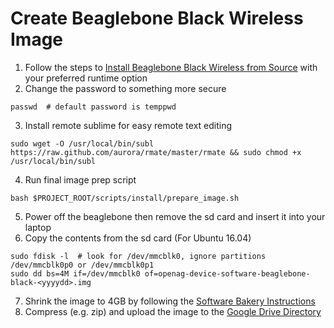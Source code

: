 # Create Beaglebone Black Wireless Image
1. Follow the steps to [Install Beaglebone Black Wireless from Source](install_beaglebone_black_wireless_source) with your preferred runtime option
2. Change the password to something more secure
```
passwd  # default password is temppwd
```
3. Install remote sublime for easy remote text editing 
```
sudo wget -O /usr/local/bin/subl https://raw.github.com/aurora/rmate/master/rmate && sudo chmod +x /usr/local/bin/subl
```
4. Run final image prep script
```
bash $PROJECT_ROOT/scripts/install/prepare_image.sh
```
5. Power off the beaglebone then remove the sd card  and insert it into your laptop
6. Copy the contents from the sd card (For Ubuntu 16.04)
```
sudo fdisk -l  # look for /dev/mmcblk0, ignore partitions /dev/mmcblk0p0 or /dev/mmcblk0p1
sudo dd bs=4M if=/dev/mmcblk0 of=openag-device-software-beaglebone-black-<yyyydd>.img
```
7. Shrink the image to 4GB by following the [Software Bakery Instructions](https://softwarebakery.com//shrinking-images-on-linux)
8. Compress (e.g. zip) and upload the image to the [Google Drive Directory](https://drive.google.com/drive/folders/1D7d_C41UBIzNbxtrBHDVWUtdsq5iDstv?usp=sharing)
